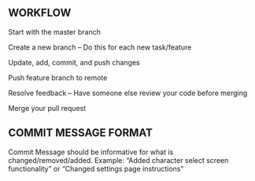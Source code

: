 ## WORKFLOW

Start with the master branch 

Create a new branch – Do this for each new task/feature 

Update, add, commit, and push changes 

Push feature branch to remote 

Resolve feedback – Have someone else review your code before merging 

Merge your pull request

## COMMIT MESSAGE FORMAT

Commit Message should be informative for what is changed/removed/added. Example: “Added character select screen functionality” or “Changed settings page instructions” 
